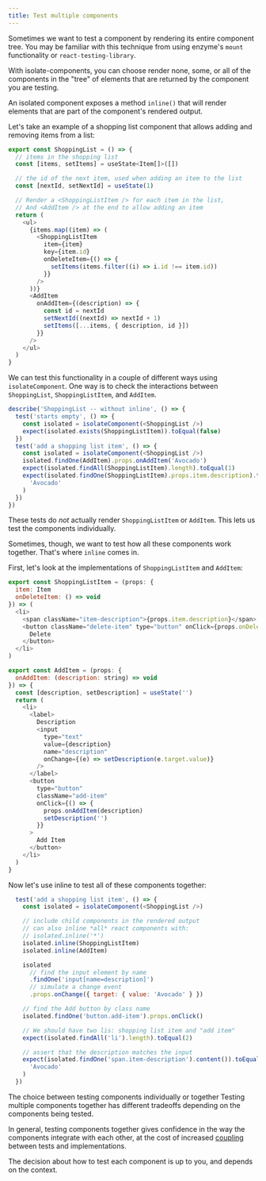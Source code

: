 ```yaml
---
title: Test multiple components
---
```


Sometimes we want to test a component by rendering its entire component tree. You may be familiar with this technique from using enzyme's `mount` functionality or `react-testing-library`.

With isolate-components, you can choose render none, some, or all of the components in the "tree" of elements that are returned by the component you are testing.

An isolated component exposes a method `inline()` that will render elements that are part of the component's rendered output.

Let's take an example of a shopping list component that allows adding and removing items from a list:

```javascript
export const ShoppingList = () => {
  // items in the shopping list
  const [items, setItems] = useState<Item[]>([])

  // the id of the next item, used when adding an item to the list
  const [nextId, setNextId] = useState(1)

  // Render a <ShoppingListItem /> for each item in the list,
  // And <AddItem /> at the end to allow adding an item
  return (
    <ul>
      {items.map((item) => (
        <ShoppingListItem
          item={item}
          key={item.id}
          onDeleteItem={() => {
            setItems(items.filter((i) => i.id !== item.id))
          }}
        />
      ))}
      <AddItem
        onAddItem={(description) => {
          const id = nextId
          setNextId((nextId) => nextId + 1)
          setItems([...items, { description, id }])
        }}
      />
    </ul>
  )
}
```

We can test this functionality in a couple of different ways using `isolateComponent`. One way is to check the interactions between `ShoppingList`, `ShoppingListItem`, and `AddItem`. 

```javascript
describe('ShoppingList -- without inline', () => {
  test('starts empty', () => {
    const isolated = isolateComponent(<ShoppingList />)
    expect(isolated.exists(ShoppingListItem)).toEqual(false)
  })
  test('add a shopping list item', () => {
    const isolated = isolateComponent(<ShoppingList />)
    isolated.findOne(AddItem).props.onAddItem('Avocado')
    expect(isolated.findAll(ShoppingListItem).length).toEqual(1)
    expect(isolated.findOne(ShoppingListItem).props.item.description).toEqual(
      'Avocado'
    )
  })
})
```

These tests do *not* actually render `ShoppingListItem` or `AddItem`. This lets us test the components individually.

Sometimes, though, we want to test how all these components work together. That's where `inline` comes in.

First, let's look at the implementations of `ShoppingListItem` and `AddItem`:
```javascript
export const ShoppingListItem = (props: {
  item: Item
  onDeleteItem: () => void
}) => (
  <li>
    <span className="item-description">{props.item.description}</span>
    <button className="delete-item" type="button" onClick={props.onDeleteItem}>
      Delete
    </button>
  </li>
)

export const AddItem = (props: {
  onAddItem: (description: string) => void
}) => {
  const [description, setDescription] = useState('')
  return (
    <li>
      <label>
        Description
        <input
          type="text"
          value={description}
          name="description"
          onChange={(e) => setDescription(e.target.value)}
        />
      </label>
      <button
        type="button"
        className="add-item"
        onClick={() => {
          props.onAddItem(description)
          setDescription('')
        }}
      >
        Add Item
      </button>
    </li>
  )
}
```

Now let's use inline to test all of these components together:

```javascript
  test('add a shopping list item', () => {
    const isolated = isolateComponent(<ShoppingList />)

    // include child components in the rendered output
    // can also inline *all* react components with:
    // isolated.inline('*')
    isolated.inline(ShoppingListItem)
    isolated.inline(AddItem)

    isolated
      // find the input element by name
      .findOne('input[name=description]')
      // simulate a change event
      .props.onChange({ target: { value: 'Avocado' } })

    // find the Add button by class name
    isolated.findOne('button.add-item').props.onClick()

    // We should have two lis: shopping list item and "add item"
    expect(isolated.findAll('li').length).toEqual(2)

    // assert that the description matches the input
    expect(isolated.findOne('span.item-description').content()).toEqual(
      'Avocado'
    )
  })
```

The choice between testing components individually or together 
Testing multiple components together has different tradeoffs depending on the components being tested. 

In general, testing components together gives confidence in the way the components integrate with each other, at the cost of  increased [coupling](https://en.wikipedia.org/wiki/Coupling_(computer_programming)) between tests and implementations.

The decision about how to test each component is up to you, and depends on the context.

